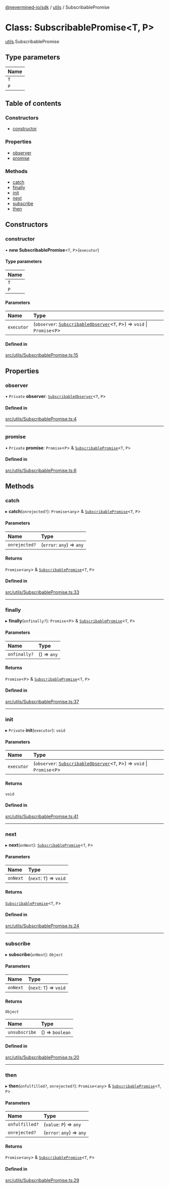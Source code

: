 [@nevermined-io/sdk](../code-reference.md) / [utils](../modules/utils.md) / SubscribablePromise

# Class: SubscribablePromise<T, P\>

[utils](../modules/utils.md).SubscribablePromise

## Type parameters

| Name |
| :------ |
| `T` |
| `P` |

## Table of contents

### Constructors

- [constructor](utils.SubscribablePromise.md#constructor)

### Properties

- [observer](utils.SubscribablePromise.md#observer)
- [promise](utils.SubscribablePromise.md#promise)

### Methods

- [catch](utils.SubscribablePromise.md#catch)
- [finally](utils.SubscribablePromise.md#finally)
- [init](utils.SubscribablePromise.md#init)
- [next](utils.SubscribablePromise.md#next)
- [subscribe](utils.SubscribablePromise.md#subscribe)
- [then](utils.SubscribablePromise.md#then)

## Constructors

### constructor

• **new SubscribablePromise**<`T`, `P`\>(`executor`)

#### Type parameters

| Name |
| :------ |
| `T` |
| `P` |

#### Parameters

| Name | Type |
| :------ | :------ |
| `executor` | (`observer`: [`SubscribableObserver`](utils.SubscribableObserver.md)<`T`, `P`\>) => `void` \| `Promise`<`P`\> |

#### Defined in

[src/utils/SubscribablePromise.ts:15](https://github.com/nevermined-io/sdk-js/blob/55f88d2/src/utils/SubscribablePromise.ts#L15)

## Properties

### observer

• `Private` **observer**: [`SubscribableObserver`](utils.SubscribableObserver.md)<`T`, `P`\>

#### Defined in

[src/utils/SubscribablePromise.ts:4](https://github.com/nevermined-io/sdk-js/blob/55f88d2/src/utils/SubscribablePromise.ts#L4)

___

### promise

• `Private` **promise**: `Promise`<`P`\> & [`SubscribablePromise`](utils.SubscribablePromise.md)<`T`, `P`\>

#### Defined in

[src/utils/SubscribablePromise.ts:6](https://github.com/nevermined-io/sdk-js/blob/55f88d2/src/utils/SubscribablePromise.ts#L6)

## Methods

### catch

▸ **catch**(`onrejected?`): `Promise`<`any`\> & [`SubscribablePromise`](utils.SubscribablePromise.md)<`T`, `P`\>

#### Parameters

| Name | Type |
| :------ | :------ |
| `onrejected?` | (`error`: `any`) => `any` |

#### Returns

`Promise`<`any`\> & [`SubscribablePromise`](utils.SubscribablePromise.md)<`T`, `P`\>

#### Defined in

[src/utils/SubscribablePromise.ts:33](https://github.com/nevermined-io/sdk-js/blob/55f88d2/src/utils/SubscribablePromise.ts#L33)

___

### finally

▸ **finally**(`onfinally?`): `Promise`<`P`\> & [`SubscribablePromise`](utils.SubscribablePromise.md)<`T`, `P`\>

#### Parameters

| Name | Type |
| :------ | :------ |
| `onfinally?` | () => `any` |

#### Returns

`Promise`<`P`\> & [`SubscribablePromise`](utils.SubscribablePromise.md)<`T`, `P`\>

#### Defined in

[src/utils/SubscribablePromise.ts:37](https://github.com/nevermined-io/sdk-js/blob/55f88d2/src/utils/SubscribablePromise.ts#L37)

___

### init

▸ `Private` **init**(`executor`): `void`

#### Parameters

| Name | Type |
| :------ | :------ |
| `executor` | (`observer`: [`SubscribableObserver`](utils.SubscribableObserver.md)<`T`, `P`\>) => `void` \| `Promise`<`P`\> |

#### Returns

`void`

#### Defined in

[src/utils/SubscribablePromise.ts:41](https://github.com/nevermined-io/sdk-js/blob/55f88d2/src/utils/SubscribablePromise.ts#L41)

___

### next

▸ **next**(`onNext`): [`SubscribablePromise`](utils.SubscribablePromise.md)<`T`, `P`\>

#### Parameters

| Name | Type |
| :------ | :------ |
| `onNext` | (`next`: `T`) => `void` |

#### Returns

[`SubscribablePromise`](utils.SubscribablePromise.md)<`T`, `P`\>

#### Defined in

[src/utils/SubscribablePromise.ts:24](https://github.com/nevermined-io/sdk-js/blob/55f88d2/src/utils/SubscribablePromise.ts#L24)

___

### subscribe

▸ **subscribe**(`onNext`): `Object`

#### Parameters

| Name | Type |
| :------ | :------ |
| `onNext` | (`next`: `T`) => `void` |

#### Returns

`Object`

| Name | Type |
| :------ | :------ |
| `unsubscribe` | () => `boolean` |

#### Defined in

[src/utils/SubscribablePromise.ts:20](https://github.com/nevermined-io/sdk-js/blob/55f88d2/src/utils/SubscribablePromise.ts#L20)

___

### then

▸ **then**(`onfulfilled?`, `onrejected?`): `Promise`<`any`\> & [`SubscribablePromise`](utils.SubscribablePromise.md)<`T`, `P`\>

#### Parameters

| Name | Type |
| :------ | :------ |
| `onfulfilled?` | (`value`: `P`) => `any` |
| `onrejected?` | (`error`: `any`) => `any` |

#### Returns

`Promise`<`any`\> & [`SubscribablePromise`](utils.SubscribablePromise.md)<`T`, `P`\>

#### Defined in

[src/utils/SubscribablePromise.ts:29](https://github.com/nevermined-io/sdk-js/blob/55f88d2/src/utils/SubscribablePromise.ts#L29)
